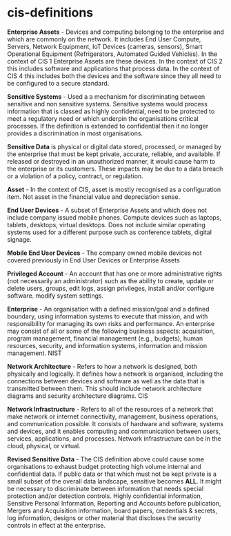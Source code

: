 # cis-definitions

**Enterprise Assets** - Devices and computing belonging to the enterprise and which are commonly on the network.  It includes End User Compute, Servers, Network Equipment, IoT Devices (cameras, sensors), Smart Operational Equipment (Refrigerators, Automated Guided Vehicles).  In the context of CIS 1 Enterprise Assets are these devices.  In the context of CIS 2 this includes software and applications that process data.  In the context of CIS 4 this includes both the devices and the software since they all need to be configured to a secure standard.

**Sensitive Systems** - Used a a mechanism for discriminating between sensitive and non sensitive systems.  Sensitive systems would process information that is classed as highly confidential, need to be protected to meet a regulatory need or which underpin the organisations critical processes.  If the definition is extended to confidential then it no longer provides a discrimination in most organisations.

**Sensitive Data** is physical or digital data stored, processed, or managed by the enterprise that must be kept private, accurate, reliable, and available. If released or destroyed in an unauthorized manner, it would cause harm to the enterprise or its customers. These impacts may be due to a data breach or a violation of a policy, contract, or regulation. 

**Asset** - In the context of CIS, asset is mostly recognised as a configuration item.  Not asset in the financial value and depreciation sense.

**End User Devices** - A subset of Enterprise Assets and which does not include company issued mobile phones.  Compute devices such as laptops, tablets, desktops, virtual desktops.  Does not include similar operating systems used for a different purpose such as conference tablets, digital signage.

**Mobile End User Devices** - The company owned mobile devices not covered previously in End User Devices or Enterprise Assets

**Privileged Account** - An account that has one or more administrative rights (not necessarily an administrator) such as the ability to create, update or delete users, groups, edit logs, assign privileges, install and/or configure software. modify system settings.

**Enterprise** - An organisation with a defined mission/goal and a defined boundary, using information systems to execute that mission, and with responsibility for managing its own risks and performance. An enterprise may consist of all or some of the following business aspects: acquisition, program management, financial management (e.g., budgets), human resources, security, and information systems, information and mission management. NIST

**Network Architecture** - Refers to how a network is designed, both physically and logically. It defines how a network is organised, including the connections between devices and software as well as the data that is transmitted between them. This should include network architecture diagrams and security architecture diagrams. CIS

**Network Infrastructure** - Refers to all of the resources of a network that make network or internet connectivity, management, business operations, and communication possible. It consists of hardware and software, systems and devices, and it enables computing and communication between users, services, applications, and processes. Network infrastructure can be in the cloud, physical, or virtual.

**Revised Sensitive Data** - The CIS definition above could cause some organisations to exhaust budget protecting high volume internal and confidential data.  If public data or that which must not be kept private is a small subset of the overall data landscape, sensitive becomes **ALL**.  It might be necessary to discriminate between information that needs special protection and/or detection controls.  Highly confidential information, Sensitive Personal Information, Reporting and Accounts before publication, Mergers and Acquisition information, board papers, credentials & secrets, log information, designs or other material that discloses the security controls in effect at the enterprise.
